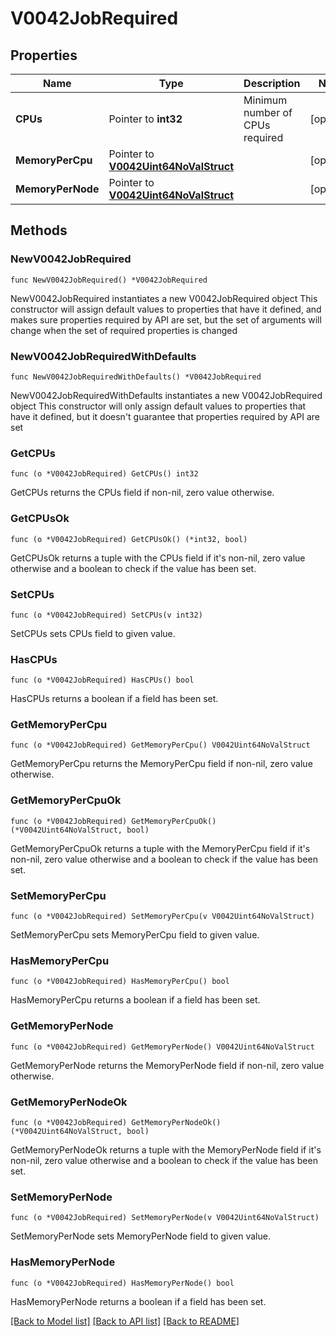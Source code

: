 # V0042JobRequired

## Properties

Name | Type | Description | Notes
------------ | ------------- | ------------- | -------------
**CPUs** | Pointer to **int32** | Minimum number of CPUs required | [optional] 
**MemoryPerCpu** | Pointer to [**V0042Uint64NoValStruct**](V0042Uint64NoValStruct.md) |  | [optional] 
**MemoryPerNode** | Pointer to [**V0042Uint64NoValStruct**](V0042Uint64NoValStruct.md) |  | [optional] 

## Methods

### NewV0042JobRequired

`func NewV0042JobRequired() *V0042JobRequired`

NewV0042JobRequired instantiates a new V0042JobRequired object
This constructor will assign default values to properties that have it defined,
and makes sure properties required by API are set, but the set of arguments
will change when the set of required properties is changed

### NewV0042JobRequiredWithDefaults

`func NewV0042JobRequiredWithDefaults() *V0042JobRequired`

NewV0042JobRequiredWithDefaults instantiates a new V0042JobRequired object
This constructor will only assign default values to properties that have it defined,
but it doesn't guarantee that properties required by API are set

### GetCPUs

`func (o *V0042JobRequired) GetCPUs() int32`

GetCPUs returns the CPUs field if non-nil, zero value otherwise.

### GetCPUsOk

`func (o *V0042JobRequired) GetCPUsOk() (*int32, bool)`

GetCPUsOk returns a tuple with the CPUs field if it's non-nil, zero value otherwise
and a boolean to check if the value has been set.

### SetCPUs

`func (o *V0042JobRequired) SetCPUs(v int32)`

SetCPUs sets CPUs field to given value.

### HasCPUs

`func (o *V0042JobRequired) HasCPUs() bool`

HasCPUs returns a boolean if a field has been set.

### GetMemoryPerCpu

`func (o *V0042JobRequired) GetMemoryPerCpu() V0042Uint64NoValStruct`

GetMemoryPerCpu returns the MemoryPerCpu field if non-nil, zero value otherwise.

### GetMemoryPerCpuOk

`func (o *V0042JobRequired) GetMemoryPerCpuOk() (*V0042Uint64NoValStruct, bool)`

GetMemoryPerCpuOk returns a tuple with the MemoryPerCpu field if it's non-nil, zero value otherwise
and a boolean to check if the value has been set.

### SetMemoryPerCpu

`func (o *V0042JobRequired) SetMemoryPerCpu(v V0042Uint64NoValStruct)`

SetMemoryPerCpu sets MemoryPerCpu field to given value.

### HasMemoryPerCpu

`func (o *V0042JobRequired) HasMemoryPerCpu() bool`

HasMemoryPerCpu returns a boolean if a field has been set.

### GetMemoryPerNode

`func (o *V0042JobRequired) GetMemoryPerNode() V0042Uint64NoValStruct`

GetMemoryPerNode returns the MemoryPerNode field if non-nil, zero value otherwise.

### GetMemoryPerNodeOk

`func (o *V0042JobRequired) GetMemoryPerNodeOk() (*V0042Uint64NoValStruct, bool)`

GetMemoryPerNodeOk returns a tuple with the MemoryPerNode field if it's non-nil, zero value otherwise
and a boolean to check if the value has been set.

### SetMemoryPerNode

`func (o *V0042JobRequired) SetMemoryPerNode(v V0042Uint64NoValStruct)`

SetMemoryPerNode sets MemoryPerNode field to given value.

### HasMemoryPerNode

`func (o *V0042JobRequired) HasMemoryPerNode() bool`

HasMemoryPerNode returns a boolean if a field has been set.


[[Back to Model list]](../README.md#documentation-for-models) [[Back to API list]](../README.md#documentation-for-api-endpoints) [[Back to README]](../README.md)


